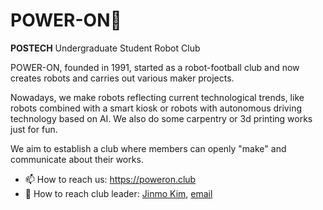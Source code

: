 # POWER-ON🤖
**POSTECH** Undergraduate Student Robot Club

POWER-ON, founded in 1991, started as a robot-football club and now creates robots and carries out various maker projects.

Nowadays, we make robots reflecting current technological trends, like robots combined with a smart kiosk or robots with autonomous driving technology based on AI. We also do some carpentry or 3d printing works just for fun.

We aim to establish a club where members can openly "make" and communicate about their works.

- 📫 How to reach us: https://poweron.club
- 📮 How to reach club leader: [Jinmo Kim](https://github.com/JinmoKIM1012), [email](jmkim1012@postech.ac.kr)
<!--
**power-on-github/power-on-github** is a ✨ _special_ ✨ repository because its `README.md` (this file) appears on your GitHub profile.

Here are some ideas to get you started:

- 🔭 I’m currently working on ...
- 🌱 I’m currently learning ...
- 👯 I’m looking to collaborate on ...
- 🤔 I’m looking for help with ...
- 💬 Ask me about ...
- 📫 How to reach me: ...
- 😄 Pronouns: ...
- ⚡ Fun fact: ...
-->
